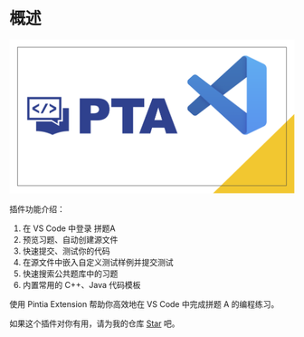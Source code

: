 # 概述

![VSCode Pintia Logo](../imgs/vscode-pintia-logo.png)

插件功能介绍：

1. 在 VS Code 中登录 拼题A
2. 预览习题、自动创建源文件
3. 快速提交、测试你的代码
4. 在源文件中嵌入自定义测试样例并提交测试
5. 快速搜索公共题库中的习题
6. 内置常用的 C++、Java 代码模板

使用 Pintia Extension 帮助你高效地在 VS Code 中完成拼题 A 的编程练习。

如果这个插件对你有用，请为我的仓库 [Star](https://github.com/jinzcdev/vscode-pintia) 吧。
